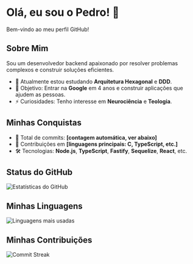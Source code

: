 # Olá, eu sou o Pedro! 👋

Bem-vindo ao meu perfil GitHub!

## Sobre Mim
Sou um desenvolvedor backend apaixonado por resolver problemas complexos e construir soluções eficientes.

- 🌱 Atualmente estou estudando **Arquitetura Hexagonal** e **DDD**.
- 🎯 Objetivo: Entrar na **Google** em 4 anos e construir aplicações que ajudem as pessoas.
- ⚡ Curiosidades: Tenho interesse em **Neurociência** e **Teologia**.

## Minhas Conquistas

- 🔢 Total de commits: **[contagem automática, ver abaixo]**
- 🚀 Contribuições em **[linguagens principais: C, TypeScript, etc.]**
- 🛠️ Tecnologias: **Node.js**, **TypeScript**, **Fastify**, **Sequelize**, **React**, etc.

## Status do GitHub

![Estatísticas do GitHub](https://github-readme-stats.vercel.app/api?username=pedrodls&show_icons=true&theme=radical)

## Minhas Linguagens

![Linguagens mais usadas](https://github-readme-stats.vercel.app/api/top-langs/?username=pedrodls&layout=compact&theme=radical)

## Minhas Contribuições

![Commit Streak](https://github-readme-streak-stats.herokuapp.com/?user=pedrodls&theme=dark)

